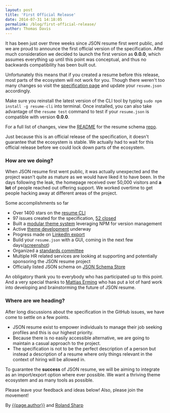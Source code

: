 ```yaml
---
layout: post
title: 'First Official Release'
date: 2014-07-31 14:18:05
permalink: /blog/first-official-release/
author: Thomas Davis
---
```


It has been just over three weeks since JSON resume first went public, and we are proud to announce the first official version of the specification. After much consideration we decided to launch the first version as **0.0.0**, which assumes everything up until this point was conceptual, and thus no backwards compatibility has been built out.

Unfortunately this means that if you created a resume before this release, most parts of the ecosystem will not work for you. Though there weren't too many changes so visit the [specification page](/specification) and update your `resume.json` accordingly.

Make sure you reinstall the latest version of the CLI tool by typing `sudo npm install -g resume-cli` into terminal. Once installed, you can also take advantage of the `resume test` command to test if your `resume.json` is compatible with version **0.0.0**.

For a full list of changes, view the [README](https://github.com/jsonresume/resume-schema#change-log) for the resume schema [repo](https://github.com/jsonresume/resume-schema).

Just because this is an official release of the specification, it doesn't guarantee that the ecosystem is stable. We actually had to wait for this official release before we could lock down parts of the ecosystem.

### How are we doing?

When JSON resume first went public, it was actually unexpected and the project wasn't quite as mature as we would have liked it to have been. In the days following the leak, the homepage received over 50,000 visitors and **a lot** of people reached out offering support. We worked overtime to get people hacking away at different areas of the project.

Some accomplishments so far

- Over 1400 stars on the [resume CLI](https://github.com/jsonresume/resume-cli)
- 97 issues created for the specification, [52 closed](https://github.com/jsonresume/resume-schema/issues?q=is%3Aissue+is%3Aclosed)
- Built a [modular theme system](https://github.com/jsonresume/theme-manager) leveraging NPM for version management
- Active [theme development](http://node-modules.com/search?q=jsonresume-theme-*) underway
- Progress made on [LinkedIn export](https://jmperezperez.com/linkedin-to-json-resume/)
- Build your `resume.json` with a GUI, coming in the next few days([screenshot](https://i.imgur.com/RYqIdUp.png))
- Organized a [standards committee](/team)
- Multiple HR related services are looking at supporting and potentially sponsoring the JSON resume project
- Officially listed JSON schema on [JSON Schema Store](https://schemastore.org/)

An obligatory thank you to everybody who has participated up to this point. And a very special thanks to [Mattias Erming](https://github.com/erming) who has put a lot of hard work into developing and brainstorming the future of JSON resume.

### Where are we heading?

After long discussions about the specification in the GitHub issues, we have come to settle on a few points.

- JSON resume exist to empower individuals to manage their job seeking profiles and this is our highest priority.
- Because there is no easily accessible alternative, we are going to maintain a casual approach to the project.
- The specification is not to be the perfect description of a person but instead a description of a resume where only things relevant in the context of hiring will be allowed in.

To guarantee the **success** of JSON resume, we will be aiming to integrate as an import/export option where ever possible. We want a thriving theme ecosystem and as many tools as possible.

Please leave your feedback and ideas below! Also, please join the movement!

By <a href="https://registry.jsonresume.org/thomasdavis">{{page.author}}</a>
and <a href="https://github.com/rolandnsharp">Roland Sharp</a>
